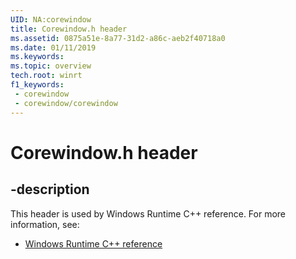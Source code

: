 ```yaml
---
UID: NA:corewindow
title: Corewindow.h header
ms.assetid: 0875a51e-8a77-31d2-a86c-aeb2f40718a0
ms.date: 01/11/2019
ms.keywords: 
ms.topic: overview
tech.root: winrt
f1_keywords:
 - corewindow
 - corewindow/corewindow
---
```


# Corewindow.h header


## -description

This header is used by Windows Runtime C++ reference. For more information, see:

- [Windows Runtime C++ reference](../_winrt/index.md)

